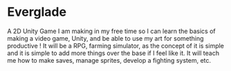 # Everglade
A 2D Unity Game I am making in my free time so I can learn the basics of making a video game, Unity, and be able to use my art for something productive ! 
It will be a RPG, farming simulator, as the concept of it is simple and it is simple to add more things over the base if I feel like it. 
It will teach me how to make saves, manage sprites, develop a fighting system, etc. 
